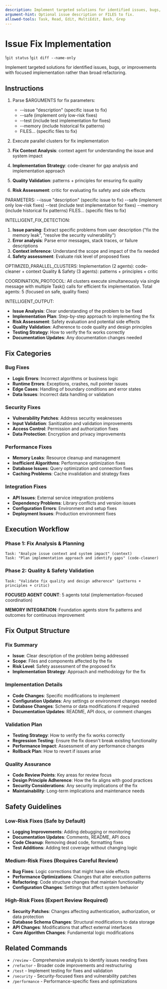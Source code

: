 ```yaml
---
description: Implement targeted solutions for identified issues, bugs, or improvements.
argument-hint: Optional issue description or FILES to fix.
allowed-tools: Task, Read, Edit, MultiEdit, Bash, Grep
---
```


# Issue Fix Implementation

!`git status`
!`git diff --name-only`

Implement targeted solutions for identified issues, bugs, or improvements with focused implementation rather than broad refactoring.

## Instructions

1. Parse $ARGUMENTS for fix parameters:
   - --issue "description" (specific issue to fix)
   - --safe (implement only low-risk fixes)
   - --test (include test implementation for fixes)
   - --memory (include historical fix patterns)
   - FILES... (specific files to fix)

2. Execute parallel clusters for fix implementation
1. **Fix Context Analysis**: context agent for understanding the issue and system impact
2. **Implementation Strategy**: code-cleaner for gap analysis and implementation approach
3. **Quality Validation**: patterns + principles for ensuring fix quality
4. **Risk Assessment**: critic for evaluating fix safety and side effects

PARAMETERS:
--issue "description" (specific issue to fix)
--safe (implement only low-risk fixes)
--test (include test implementation for fixes)
--memory (include historical fix patterns)
FILES... (specific files to fix)

INTELLIGENT_FIX_DETECTION:
1. **Issue parsing**: Extract specific problems from user description ("fix the memory leak", "resolve the security vulnerability")
2. **Error analysis**: Parse error messages, stack traces, or failure descriptions
3. **Context inference**: Understand the scope and impact of the fix needed
4. **Safety assessment**: Evaluate risk level of proposed fixes

OPTIMIZED_PARALLEL_CLUSTERS:
Implementation (2 agents): code-cleaner + context
Quality & Safety (3 agents): patterns + principles + critic

COORDINATION_PROTOCOL: All clusters execute simultaneously via single message with multiple Task() calls for efficient fix implementation. Total agents: 5 (focused on safe, quality fixes)

INTELLIGENT_OUTPUT:
- **Issue Analysis**: Clear understanding of the problem to be fixed
- **Implementation Plan**: Step-by-step approach to implementing the fix
- **Risk Assessment**: Safety evaluation and potential side effects
- **Quality Validation**: Adherence to code quality and design principles
- **Testing Strategy**: How to verify the fix works correctly
- **Documentation Updates**: Any documentation changes needed

## Fix Categories

### Bug Fixes
- **Logic Errors**: Incorrect algorithms or business logic
- **Runtime Errors**: Exceptions, crashes, null pointer issues
- **Edge Cases**: Handling of boundary conditions and error states
- **Data Issues**: Incorrect data handling or validation

### Security Fixes
- **Vulnerability Patches**: Address security weaknesses
- **Input Validation**: Sanitization and validation improvements
- **Access Control**: Permission and authorization fixes
- **Data Protection**: Encryption and privacy improvements

### Performance Fixes
- **Memory Leaks**: Resource cleanup and management
- **Inefficient Algorithms**: Performance optimization fixes
- **Database Issues**: Query optimization and connection fixes
- **Caching Problems**: Cache invalidation and strategy fixes

### Integration Fixes
- **API Issues**: External service integration problems
- **Dependency Problems**: Library conflicts and version issues
- **Configuration Errors**: Environment and setup fixes
- **Deployment Issues**: Production environment fixes

## Execution Workflow

### Phase 1: Fix Analysis & Planning
```
Task: "Analyze issue context and system impact" (context)
Task: "Plan implementation approach and identify gaps" (code-cleaner)
```

### Phase 2: Quality & Safety Validation
```
Task: "Validate fix quality and design adherence" (patterns + principles + critic)
```

**FOCUSED AGENT COUNT**: 5 agents total (implementation-focused coordination)

**MEMORY INTEGRATION**: Foundation agents store fix patterns and outcomes for continuous improvement

## Fix Output Structure

### Fix Summary
- **Issue**: Clear description of the problem being addressed
- **Scope**: Files and components affected by the fix
- **Risk Level**: Safety assessment of the proposed fix
- **Implementation Strategy**: Approach and methodology for the fix

### Implementation Details
- **Code Changes**: Specific modifications to implement
- **Configuration Updates**: Any settings or environment changes needed
- **Database Changes**: Schema or data modifications if required
- **Documentation Updates**: README, API docs, or comment changes

### Validation Plan
- **Testing Strategy**: How to verify the fix works correctly
- **Regression Testing**: Ensure the fix doesn't break existing functionality
- **Performance Impact**: Assessment of any performance changes
- **Rollback Plan**: How to revert if issues arise

### Quality Assurance
- **Code Review Points**: Key areas for review focus
- **Design Principle Adherence**: How the fix aligns with good practices
- **Security Considerations**: Any security implications of the fix
- **Maintainability**: Long-term implications and maintenance needs

## Safety Guidelines

### Low-Risk Fixes (Safe by Default)
- **Logging Improvements**: Adding debugging or monitoring
- **Documentation Updates**: Comments, README, API docs
- **Code Cleanup**: Removing dead code, formatting fixes
- **Test Additions**: Adding test coverage without changing logic

### Medium-Risk Fixes (Requires Careful Review)
- **Bug Fixes**: Logic corrections that might have side effects
- **Performance Optimizations**: Changes that alter execution patterns
- **Refactoring**: Code structure changes that maintain functionality
- **Configuration Changes**: Settings that affect system behavior

### High-Risk Fixes (Expert Review Required)
- **Security Patches**: Changes affecting authentication, authorization, or data protection
- **Database Schema Changes**: Structural modifications to data storage
- **API Changes**: Modifications that affect external interfaces
- **Core Algorithm Changes**: Fundamental logic modifications

## Related Commands

- `/review` - Comprehensive analysis to identify issues needing fixes
- `/refactor` - Broader code improvements and restructuring
- `/test` - Implement testing for fixes and validation
- `/security` - Security-focused fixes and vulnerability patches
- `/performance` - Performance-specific fixes and optimizations